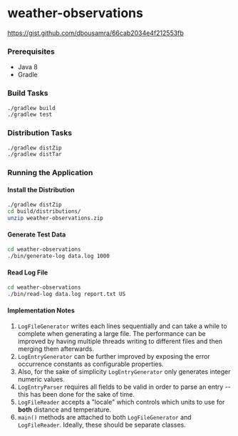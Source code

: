 # weather-observations
https://gist.github.com/dbousamra/66cab2034e4f212553fb

### Prerequisites

- Java 8
- Gradle

### Build Tasks 

```sh
./gradlew build
./gradlew test
```
### Distribution Tasks

```sh
./gradlew distZip
./gradlew distTar
```

### Running the Application

#### Install the Distribution

```sh
./gradlew distZip
cd build/distributions/
unzip weather-observations.zip
```

#### Generate Test Data

```sh
cd weather-observations
./bin/generate-log data.log 1000
```

#### Read Log File

```sh
cd weather-observations
./bin/read-log data.log report.txt US
```

#### Implementation Notes
1. `LogFileGenerator` writes each lines sequentially and can take a while to complete when generating a large file. The performance can be improved by having multiple threads writing to different files and then merging them afterwards.
1. `LogEntryGenerator` can be further improved by exposing the error occurrence constants as configurable properties.
1. Also, for the sake of simplicity `LogEntryGenerator` only generates integer numeric values.
1. `LogEntryParser` requires all fields to be valid in order to parse an entry -- this has been done for the sake of time.
1. `LogFileReader` accepts a "locale" which controls which units to use for **both** distance and temperature.
1. `main()` methods are attached to both `LogFileGenerator` and `LogFileReader`. Ideally, these should be separate classes.